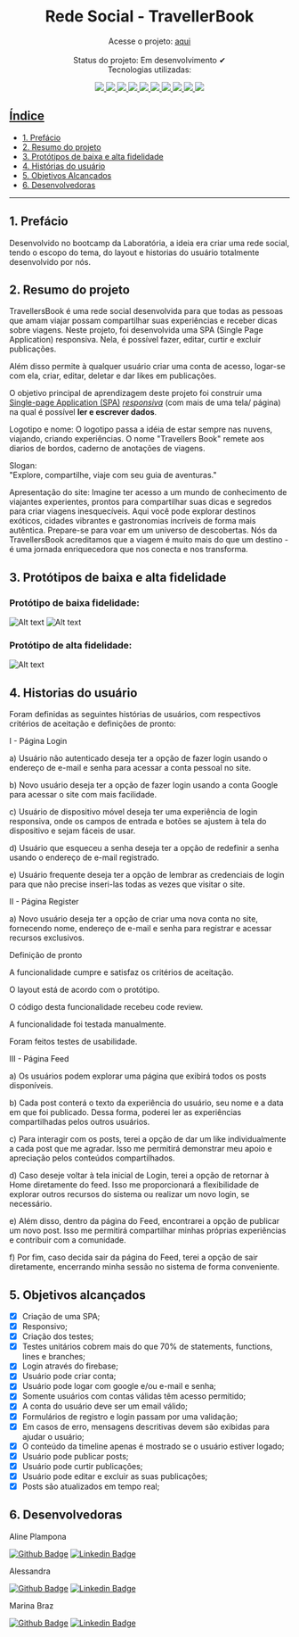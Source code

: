 <div align="center">

# Rede Social - TravellerBook

</div>

<div align="center">

Acesse o projeto: [aqui](http://)  
 <br>
Status do projeto: Em desenvolvimento ✔<br>
Tecnologias utilizadas: <br>

  <a href="https://developer.mozilla.org/en-US/docs/Learn/Getting_started_with_the_web/HTML_basics">
  <img src="https://skillicons.dev/icons?i=html"/>
  <a href="https://developer.mozilla.org/en-US/docs/Web/CSS">
  <img src="https://skillicons.dev/icons?i=css"/>
  <a href="https://developer.mozilla.org/en-US/docs/Learn/JavaScript/First_steps/What_is_JavaScript">
  <img src="https://skillicons.dev/icons?i=js"/>
  <a href="https://git-scm.com/">
  <img src="https://skillicons.dev/icons?i=git"/>
  <a href="https://github.com/">
  <img src="https://skillicons.dev/icons?i=github"/>
  <a href="https://jestjs.io/pt-BR/">
  <img src="https://skillicons.dev/icons?i=jest"/>
  <a href="https://figma.com/">
  <img src="https://skillicons.dev/icons?i=figma"/>
  <a href="https://firebase.google.com/">
  <img src="https://skillicons.dev/icons?i=firebase"/>
  <a href="https://code.visualstudio.com/">
  <img src="https://skillicons.dev/icons?i=vscode"/>
   <a href="https://nodejs.org/en">
  <img src="https://skillicons.dev/icons?i=nodejs"/>

</div>

## Índice

- [1. Prefácio](#1-prefácio)
- [2. Resumo do projeto](#2-resumo-do-projeto)
- [3. Protótipos de baixa e alta fidelidade](#3-protótipos-de-baixa-e-alta-fidelidade)
- [4. Histórias do usuário](#4-historias-do-usuário)
- [5. Objetivos Alcançados](#5-objetivos-alcançados)
- [6. Desenvolvedoras](#6-desenvolvedoras)

---

## 1. Prefácio

Desenvolvido no bootcamp da Laboratória, a ideia era criar uma rede social, tendo o escopo do tema,
do layout e historias do usuário totalmente desenvolvido por nós.

## 2. Resumo do projeto

TravellersBook é uma rede social desenvolvida para que todas as pessoas que amam viajar possam
compartilhar suas experiências e receber dicas sobre viagens. Neste projeto, foi desenvolvida
uma SPA (Single Page Application) responsiva. Nela, é possível fazer, editar, curtir e excluir publicações.

Além disso permite à qualquer usuário criar uma conta de acesso,
logar-se com ela, criar, editar, deletar e dar likes em publicações.

O objetivo principal de aprendizagem deste projeto foi construir uma [Single-page
Application
(SPA)](https://pt.wikipedia.org/wiki/Aplicativo_de_p%C3%A1gina_%C3%BAnica)
[_responsiva_](https://curriculum.laboratoria.la/pt/topics/css/02-responsive) (com mais de uma tela/ página) na
qual é possível **ler e escrever dados**.

Logotipo e nome:
O logotipo passa a idéia de estar sempre nas nuvens, viajando, criando experiências.
O nome "Travellers Book" remete aos diarios de bordos, caderno de anotações de viagens.

Slogan:  
"Explore, compartilhe, viaje com seu guia de aventuras."

Apresentação do site:
Imagine ter acesso a um mundo de conhecimento de viajantes experientes, prontos para compartilhar suas dicas e segredos para criar viagens inesquecíveis. Aqui você pode explorar destinos exóticos, cidades vibrantes e gastronomias incríveis de forma mais autêntica.
Prepare-se para voar em um universo de descobertas. Nós da TravellersBook acreditamos que a viagem é muito mais do que um destino - é uma jornada enriquecedora que nos conecta e nos transforma.

## 3. Protótipos de baixa e alta fidelidade

### Protótipo de baixa fidelidade:

![Alt text](src/img/prototipo_baixa.jpeg)
![Alt text](src/img/prototipo_baixa2.jpeg)

### Protótipo de alta fidelidade:

![Alt text](src/img/prototipo_alta.jpeg)

## 4. Historias do usuário

Foram definidas as seguintes histórias de usuários, com respectivos critérios de aceitação e definições de pronto:

I - Página Login

a) Usuário não autenticado deseja ter a opção de fazer login usando o endereço de e-mail e senha para acessar a conta pessoal no site.

b) Novo usuário deseja ter a opção de fazer login usando a conta Google para acessar o site com mais facilidade.

c) Usuário de dispositivo móvel deseja ter uma experiência de login responsiva, onde os campos de entrada e botões se ajustem à tela do dispositivo e sejam fáceis de usar.

d) Usuário que esqueceu a senha deseja ter a opção de redefinir a senha usando o endereço de e-mail registrado.

e) Usuário frequente deseja ter a opção de lembrar as credenciais de login para que não precise inseri-las todas as vezes que visitar o site.

II - Página Register

a) Novo usuário deseja ter a opção de criar uma nova conta no site, fornecendo nome, endereço de e-mail e senha para registrar e acessar recursos exclusivos.

Definição de pronto

A funcionalidade cumpre e satisfaz os critérios de aceitação.

O layout está de acordo com o protótipo.

O código desta funcionalidade recebeu code review.

A funcionalidade foi testada manualmente.

Foram feitos testes de usabilidade.

III - Página Feed

a) Os usuários podem explorar uma página que exibirá todos os posts disponíveis.

b) Cada post conterá o texto da experiência do usuário, seu nome e a data em que foi publicado. Dessa forma, poderei ler as experiências compartilhadas pelos outros usuários.

c) Para interagir com os posts, terei a opção de dar um like individualmente a cada post que me agradar. Isso me permitirá demonstrar meu apoio e apreciação pelos conteúdos compartilhados.

d) Caso deseje voltar à tela inicial de Login, terei a opção de retornar à Home diretamente do feed. Isso me proporcionará a flexibilidade de explorar outros recursos do sistema ou realizar um novo login, se necessário.

e) Além disso, dentro da página do Feed, encontrarei a opção de publicar um novo post. Isso me permitirá compartilhar minhas próprias experiências e contribuir com a comunidade.

f) Por fim, caso decida sair da página do Feed, terei a opção de sair diretamente, encerrando minha sessão no sistema de forma conveniente.

## 5. Objetivos alcançados

- [x] Criação de uma SPA;
- [x] Responsivo;
- [x] Criação dos testes;
- [x] Testes unitários cobrem mais do que 70% de statements, functions, lines e branches;
- [x] Login através do firebase;
- [x] Usuário pode criar conta;
- [x] Usuário pode logar com google e/ou e-mail e senha;
- [x] Somente usuários com contas válidas têm acesso permitido;
- [x] A conta do usuário deve ser um email válido;
- [x] Formulários de registro e login passam por uma validação;
- [x] Em casos de erro, mensagens descritivas devem são exibidas para ajudar o usuário;
- [x] O conteúdo da timeline apenas é mostrado se o usuário estiver logado;
- [x] Usuário pode publicar posts;
- [x] Usuário pode curtir publicações;
- [x] Usuário pode editar e excluir as suas publicações;
- [x] Posts são atualizados em tempo real;

## 6. Desenvolvedoras

Aline Plampona

[![Github Badge](https://img.shields.io/badge/-Github-000?style=flat-square&logo=Github&logoColor=white&link)](https://github.com/alinepamplona) [![Linkedin Badge](https://img.shields.io/badge/-LinkedIn-blue?style=flat-square&logo=Linkedin&logoColor=white&link)](https://www.linkedin.com/in/alinebpamplona/)

Alessandra

[![Github Badge](https://img.shields.io/badge/-Github-000?style=flat-square&logo=Github&logoColor=white&link)](https://github.com/AlessandraAlvesLopes) [![Linkedin Badge](https://img.shields.io/badge/-LinkedIn-blue?style=flat-square&logo=Linkedin&logoColor=white&link)]("https://www.linkedin.com/in/alessandraalveslopes/")

Marina Braz

[![Github Badge](https://img.shields.io/badge/-Github-000?style=flat-square&logo=Github&logoColor=white&link)](https://github.com/rbcribeiro) [![Linkedin Badge](https://img.shields.io/badge/-LinkedIn-blue?style=flat-square&logo=Linkedin&logoColor=white&link)](https://www.linkedin.com/in/marinanbraz/)
